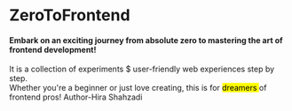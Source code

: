# ZeroToFrontend
<h4>Embark on an exciting journey from absolute zero to mastering the art of frontend development!</h4>
It is a collection of experiments $ user-friendly web experiences step by step.
<br>
Whether you're a beginner or just love creating, this is for <mark>dreamers </mark> of frontend pros!
<bolder></bolder>Author-Hira Shahzadi
